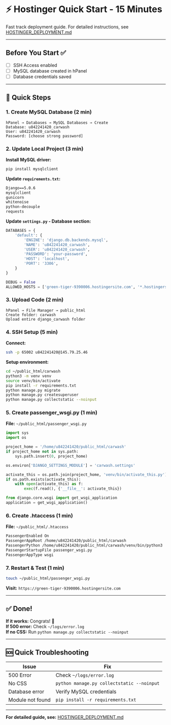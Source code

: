 # ⚡ Hostinger Quick Start - 15 Minutes

Fast track deployment guide. For detailed instructions, see [HOSTINGER_DEPLOYMENT.md](./HOSTINGER_DEPLOYMENT.md)

---

## Before You Start ✅

- [ ] SSH Access enabled
- [ ] MySQL database created in hPanel
- [ ] Database credentials saved

---

## 🚀 Quick Steps

### 1. Create MySQL Database (2 min)
```
hPanel → Databases → MySQL Databases → Create
Database: u842241420_carwash
User: u842241420_carwash
Password: [choose strong password]
```

### 2. Update Local Project (3 min)

**Install MySQL driver:**
```bash
pip install mysqlclient
```

**Update `requirements.txt`:**
```txt
Django==5.0.6
mysqlclient
gunicorn
whitenoise
python-decouple
requests
```

**Update `settings.py` - Database section:**
```python
DATABASES = {
    'default': {
        'ENGINE': 'django.db.backends.mysql',
        'NAME': 'u842241420_carwash',
        'USER': 'u842241420_carwash',
        'PASSWORD': 'your-password',
        'HOST': 'localhost',
        'PORT': '3306',
    }
}

DEBUG = False
ALLOWED_HOSTS = ['green-tiger-9390006.hostingersite.com', '*.hostingersite.com']
```

### 3. Upload Code (2 min)
```
hPanel → File Manager → public_html
Create folder: carwash
Upload entire django_carwash folder
```

### 4. SSH Setup (5 min)

**Connect:**
```bash
ssh -p 65002 u842241420@145.79.25.46
```

**Setup environment:**
```bash
cd ~/public_html/carwash
python3 -m venv venv
source venv/bin/activate
pip install -r requirements.txt
python manage.py migrate
python manage.py createsuperuser
python manage.py collectstatic --noinput
```

### 5. Create passenger_wsgi.py (1 min)

**File:** `~/public_html/passenger_wsgi.py`

```python
import sys
import os

project_home = '/home/u842241420/public_html/carwash'
if project_home not in sys.path:
    sys.path.insert(0, project_home)

os.environ['DJANGO_SETTINGS_MODULE'] = 'carwash.settings'

activate_this = os.path.join(project_home, 'venv/bin/activate_this.py')
if os.path.exists(activate_this):
    with open(activate_this) as f:
        exec(f.read(), {'__file__': activate_this})

from django.core.wsgi import get_wsgi_application
application = get_wsgi_application()
```

### 6. Create .htaccess (1 min)

**File:** `~/public_html/.htaccess`

```apache
PassengerEnabled On
PassengerAppRoot /home/u842241420/public_html/carwash
PassengerPython /home/u842241420/public_html/carwash/venv/bin/python3
PassengerStartupFile passenger_wsgi.py
PassengerAppType wsgi
```

### 7. Restart & Test (1 min)

```bash
touch ~/public_html/passenger_wsgi.py
```

**Visit:** `https://green-tiger-9390006.hostingersite.com`

---

## ✅ Done!

**If it works:** Congrats! 🎉  
**If 500 error:** Check `~/logs/error.log`  
**If no CSS:** Run `python manage.py collectstatic --noinput`

---

## 🆘 Quick Troubleshooting

| Issue | Fix |
|-------|-----|
| 500 Error | Check `~/logs/error.log` |
| No CSS | `python manage.py collectstatic --noinput` |
| Database error | Verify MySQL credentials |
| Module not found | `pip install -r requirements.txt` |

---

**For detailed guide, see:** [HOSTINGER_DEPLOYMENT.md](./HOSTINGER_DEPLOYMENT.md)
